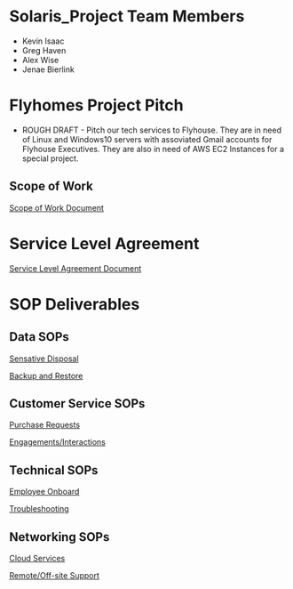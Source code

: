 # Solaris_Project Team Members
* Kevin Isaac
* Greg Haven
* Alex Wise
* Jenae Bierlink
# Flyhomes Project Pitch
* ROUGH DRAFT - Pitch our tech services to Flyhouse. They are in need of Linux and Windows10 servers with assoviated Gmail accounts for Flyhouse Executives. They are also in need of AWS EC2 Instances for a special project.  
## Scope of Work 
[Scope of Work Document](https://docs.google.com/document/d/1tKS-N-bnod4cSWF9V-nxe8KMoWA-1A1B1EQ0anAhnxU/edit#)
# Service Level Agreement
[Service Level Agreement Document]()
# SOP Deliverables 
## Data SOPs
[Sensative Disposal](https://docs.google.com/document/d/19ezktvI7jzYjHco1kbj_ZqII6GtBUoLCxgQga74mvxM/edit)

[Backup and Restore](https://docs.google.com/document/d/1yUAOnds44jMuBmivuZSBNC9--k7KAGbAkgEjiFBb6sw/edit)
## Customer Service SOPs
[Purchase Requests](https://docs.google.com/document/d/1dkEb6aFkjOvofOXQ5wGpUnWItazkeJVR7gpUZ81exrU/edit)

[Engagements/Interactions](https://docs.google.com/document/d/1phYLlFpJL8N8DXd89oq2V7XgV0Tgidt8HQgmybefweU/edit)
## Technical SOPs 
[Employee Onboard](https://docs.google.com/document/d/1m6ht5XgES9II17QGAa4GYNY6wq8g0PnpM_65ATme71k/edit)

[Troubleshooting](https://docs.google.com/document/d/19tm31O6WiLMeRmgO1uSRyN4Q5CcOAs3ft8q_i5ZIAH0/edit)
## Networking SOPs
[Cloud Services](https://docs.google.com/document/d/1iWXqaAL-bd10UFrVd0gKalNSVtBwTsUmKhf6o7QRNVs/edit)

[Remote/Off-site Support](https://docs.google.com/document/d/1S2DtT6fytxlT1aZveO01Ji3fPKNfiAWbbnhzZzwj1ZY/edit)
